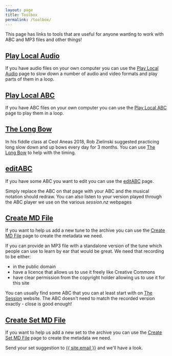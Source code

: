 ```yaml
---
layout: page
title: Toolbox
permalink: /toolbox/
---
```

This page has links to tools that are useful for anyone wanting to work with ABC and MP3 files and other things!

[Play Local Audio](/playLocalAudio/)
-------
If you have audio files on your own computer you can use the
[Play Local Audio](/playLocalAudio/) page to slow down a number of audio and
video formats and play parts of them in a loop.

[Play Local ABC](/playLocalABC/)
-------
If you have ABC files on your own computer you can use the
[Play Local ABC](/playLocalABC/) page to play them in a loop.

[The Long Bow](/longbow/)
-------
In his fiddle class at Ceol Aneas 2018, Rob Zielinski suggested practicing
long slow down and up bows every day for 3 months. You can use [The Long Bow](/longbow/)
to help with the timing.

[editABC](/editABC/)
-------
If you have some ABC you want to edit you can use the [editABC](/editABC/) page.

Simply replace the ABC on that page with your ABC and the musical notation should
redraw. You can also listen to your version played through the ABC player we use
on the various *session.nz* webpages

[Create MD File](/createMD/)
--------
If you want to help us add a new tune to the archive you can use the
[Create MD File](/createMD/) page to create the metadata we need.

If you can provide an MP3 file with a standalone version of the tune which people
can use to learn by ear that would be great. We need that recording to be either:

 * in the public domain
 * have a licence that allows us to use it freely like Creative Commons
 * have clear permission from the copyright holder allowing us to use it for this site

You can usually find some ABC that you can at least start with on
[The Session](http://thesession.org) website. The ABC doesn't need to match the
recorded version exactly - close is good enough!

[Create Set MD File](/createSetMD/)
--------

If you want to help us add a new set to the archive you can use the
[Create Set MD File](/createSetMD/) page to create the metadata we need.

Send your set suggestion to <a href="{{ site.email }}">{{ site.email }}</a> and
we'll have a look.
